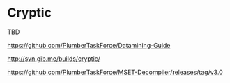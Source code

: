 Cryptic
===

TBD

https://github.com/PlumberTaskForce/Datamining-Guide

http://svn.gib.me/builds/cryptic/

https://github.com/PlumberTaskForce/MSET-Decompiler/releases/tag/v3.0
